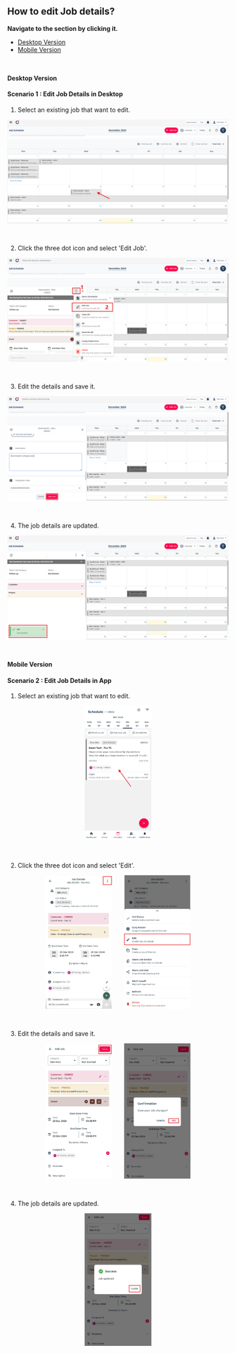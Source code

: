## How to edit Job details?

**Navigate to the section by clicking it.**<br>

- [Desktop Version](#section1)<br>
- [Mobile Version](#section2)
<br><br><br>

<a id="section1"></a>

**Desktop Version**

#### Scenario 1 : Edit Job Details in Desktop
1) Select an existing job that want to edit. <br>
<p align="center">
         <img src="img2/Edit_Details_Step_1.png" alt="Edit Job Details">
</p><br>

2) Click the three dot icon and select 'Edit Job'.<br>
<p align="center">
         <img src="img2/Edit_Details_Step_2.png" alt="Edit Job Details">
</p><br>

3) Edit the details and save it.<br>
<p align="center">
         <img src="img2/Edit_Details_Step_3.png" alt="Edit Job Details">
</p><br>

4) The job details are updated.<br>
<p align="center">
         <img src="img2/Edit_Details_Step_4.png" alt="Edit Job Details">
</p><br>

<a id="section2"></a>

**Mobile Version**

#### Scenario 2 : Edit Job Details in App
1) Select an existing job that want to edit. <br>
<p align="center">
         <img src="img2/Edit_Details_Step_5.png" alt="Edit Job Details" style="width: 30%; height: auto;">
</p><br>

2) Click the three dot icon and select 'Edit'.<br>
<p align="center">
         <img src="img2/Edit_Details_Step_6.png" alt="Edit Job Details" style="width: 30%; height: auto;">&nbsp;&nbsp;&nbsp;&nbsp;&nbsp;&nbsp;
         <img src="img2/Edit_Details_Step_7.png" alt="Edit Job Details" style="width: 30%; height: auto;">
</p><br>

3) Edit the details and save it.<br>
<p align="center">
         <img src="img2/Edit_Details_Step_8.png" alt="Edit Job Details" style="width: 30%; height: auto;">&nbsp;&nbsp;&nbsp;&nbsp;&nbsp;&nbsp;
         <img src="img2/Edit_Details_Step_9.png" alt="Edit Job Details" style="width: 30%; height: auto;">
</p><br>

4) The job details are updated.<br>
<p align="center">
         <img src="img2/Edit_Details_Step_10.png" alt="Edit Job Details" style="width: 30%; height: auto;">
</p><br>






